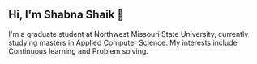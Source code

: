 ## Hi, I'm Shabna Shaik 👋

I'm a graduate student at Northwest Missouri State University, currently studying masters in Applied Computer Science. My interests include Continuous learning and Problem solving.
